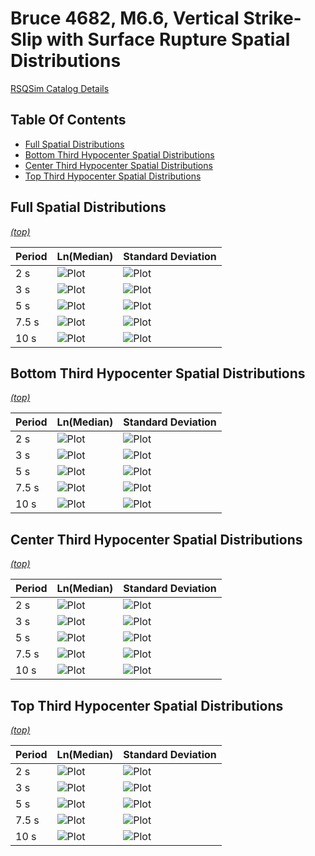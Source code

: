 # Bruce 4682, M6.6, Vertical Strike-Slip with Surface Rupture Spatial Distributions

[RSQSim Catalog Details](../#bruce-4682)

## Table Of Contents
* [Full Spatial Distributions](#full-spatial-distributions)
* [Bottom Third Hypocenter Spatial Distributions](#bottom-third-hypocenter-spatial-distributions)
* [Center Third Hypocenter Spatial Distributions](#center-third-hypocenter-spatial-distributions)
* [Top Third Hypocenter Spatial Distributions](#top-third-hypocenter-spatial-distributions)
## Full Spatial Distributions
*[(top)](#table-of-contents)*

| Period | Ln(Median) | Standard Deviation |
|-----|-----|-----|
| 2 s | ![Plot](resources/full_mean_2s.png) | ![Plot](resources/full_std_dev_2s.png) |
| 3 s | ![Plot](resources/full_mean_3s.png) | ![Plot](resources/full_std_dev_3s.png) |
| 5 s | ![Plot](resources/full_mean_5s.png) | ![Plot](resources/full_std_dev_5s.png) |
| 7.5 s | ![Plot](resources/full_mean_7.5s.png) | ![Plot](resources/full_std_dev_7.5s.png) |
| 10 s | ![Plot](resources/full_mean_10s.png) | ![Plot](resources/full_std_dev_10s.png) |

## Bottom Third Hypocenter Spatial Distributions
*[(top)](#table-of-contents)*

| Period | Ln(Median) | Standard Deviation |
|-----|-----|-----|
| 2 s | ![Plot](resources/bot_third_hypos_mean_2s.png) | ![Plot](resources/bot_third_hypos_std_dev_2s.png) |
| 3 s | ![Plot](resources/bot_third_hypos_mean_3s.png) | ![Plot](resources/bot_third_hypos_std_dev_3s.png) |
| 5 s | ![Plot](resources/bot_third_hypos_mean_5s.png) | ![Plot](resources/bot_third_hypos_std_dev_5s.png) |
| 7.5 s | ![Plot](resources/bot_third_hypos_mean_7.5s.png) | ![Plot](resources/bot_third_hypos_std_dev_7.5s.png) |
| 10 s | ![Plot](resources/bot_third_hypos_mean_10s.png) | ![Plot](resources/bot_third_hypos_std_dev_10s.png) |

## Center Third Hypocenter Spatial Distributions
*[(top)](#table-of-contents)*

| Period | Ln(Median) | Standard Deviation |
|-----|-----|-----|
| 2 s | ![Plot](resources/center_third_hypos_mean_2s.png) | ![Plot](resources/center_third_hypos_std_dev_2s.png) |
| 3 s | ![Plot](resources/center_third_hypos_mean_3s.png) | ![Plot](resources/center_third_hypos_std_dev_3s.png) |
| 5 s | ![Plot](resources/center_third_hypos_mean_5s.png) | ![Plot](resources/center_third_hypos_std_dev_5s.png) |
| 7.5 s | ![Plot](resources/center_third_hypos_mean_7.5s.png) | ![Plot](resources/center_third_hypos_std_dev_7.5s.png) |
| 10 s | ![Plot](resources/center_third_hypos_mean_10s.png) | ![Plot](resources/center_third_hypos_std_dev_10s.png) |

## Top Third Hypocenter Spatial Distributions
*[(top)](#table-of-contents)*

| Period | Ln(Median) | Standard Deviation |
|-----|-----|-----|
| 2 s | ![Plot](resources/top_third_hypos_mean_2s.png) | ![Plot](resources/top_third_hypos_std_dev_2s.png) |
| 3 s | ![Plot](resources/top_third_hypos_mean_3s.png) | ![Plot](resources/top_third_hypos_std_dev_3s.png) |
| 5 s | ![Plot](resources/top_third_hypos_mean_5s.png) | ![Plot](resources/top_third_hypos_std_dev_5s.png) |
| 7.5 s | ![Plot](resources/top_third_hypos_mean_7.5s.png) | ![Plot](resources/top_third_hypos_std_dev_7.5s.png) |
| 10 s | ![Plot](resources/top_third_hypos_mean_10s.png) | ![Plot](resources/top_third_hypos_std_dev_10s.png) |

